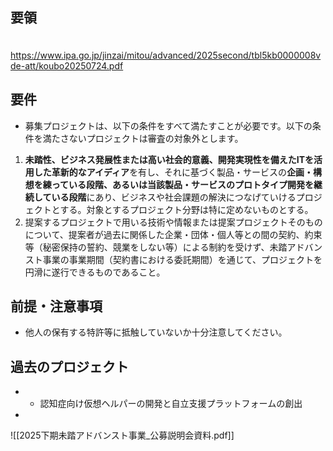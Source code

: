 








## 要領
　https://www.ipa.go.jp/jinzai/mitou/advanced/2025second/tbl5kb0000008vde-att/koubo20250724.pdf

## 要件
- 募集プロジェクトは、以下の条件をすべて満たすことが必要です。以下の条件を満たさないプロジェクトは審査の対象外とします。

1. **未踏性、ビジネス発展性または高い社会的意義、開発実現性を備えたITを活用した革新的なアイディア**を有し、それに基づく製品・サービスの**企画・構想を練っている段階、あるいは当該製品・サービスのプロトタイプ開発を継続している段階**にあり、ビジネスや社会課題の解決につなげていけるプロジェクトとする。対象とするプロジェクト分野は特に定めないものとする。
2. 提案するプロジェクトで用いる技術や情報または提案プロジェクトそのものについて、提案者が過去に関係した企業・団体・個人等との間の契約、約束等（秘密保持の誓約、競業をしない等）による制約を受けず、未踏アドバンスト事業の事業期間（契約書における委託期間）を通じて、プロジェクトを円滑に遂行できるものであること。
## 前提・注意事項
- 他人の保有する特許等に抵触していないか十分注意してください。

## 過去のプロジェクト

- - 認知症向け仮想ヘルパーの開発と自立支援プラットフォームの創出
-


![[2025下期未踏アドバンスト事業_公募説明会資料.pdf]]